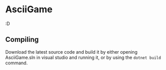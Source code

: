 # AsciiGame
:D
## Compiling
Download the latest source code and build it by either opening AsciiGame.sln in visual studio and running it, or by using the `dotnet build` command.
